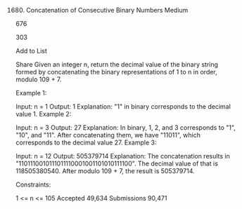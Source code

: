 1680. Concatenation of Consecutive Binary Numbers
      Medium

676

303

Add to List

Share
Given an integer n, return the decimal value of the binary string formed by concatenating the binary representations of 1 to n in order, modulo 109 + 7.

Example 1:

Input: n = 1
Output: 1
Explanation: "1" in binary corresponds to the decimal value 1.
Example 2:

Input: n = 3
Output: 27
Explanation: In binary, 1, 2, and 3 corresponds to "1", "10", and "11".
After concatenating them, we have "11011", which corresponds to the decimal value 27.
Example 3:

Input: n = 12
Output: 505379714
Explanation: The concatenation results in "1101110010111011110001001101010111100".
The decimal value of that is 118505380540.
After modulo 109 + 7, the result is 505379714.

Constraints:

1 <= n <= 105
Accepted
49,634
Submissions
90,471

